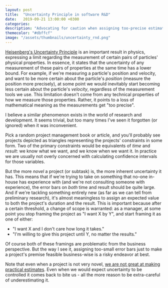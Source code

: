 ```yaml
---
layout: post
title:  "Uncertainty Principle in software R&D"
date:   2019-09-21 13:00:00 +0300
categories:
description: "Advocating for caution when assigning too-precise estimates to R&D tasks"
themecolor: "#dbffcf"
image: "/assets/thumbnails/uncertainty_rnd.png"
---
```


[Heisenberg's Uncertainty Principle](https://en.wikipedia.org/wiki/Uncertainty_principle) is an important result in physics, expressing a limit regarding the measurement of certain pairs of particles' physical properties. In essence, it states that the uncertainty of any measurement of these pairs of properties at the same time has a lower bound. For example, if we're measuring a particle's position and velocity, and want to be more certain about the particle's _position_ (measure the position more precisely),
at some point we would inevitably start becoming less certain about the particle's _velocity_, regardless of the measurement tools we use. This limitation doesn't come from any technical
properties of how we measure those properties. Rather, it points to a loss of mathematical meaning as the measurements get "too precise".

I believe a similar phenomenon exists in the world of research and development. It seems trivial, but too many times I've seen it forgotten (or ignored) when it was inconvenient.

Pick a random project management book or article, and you'll probably see projects depicted as triangles representing the projects' constraints in some form. Two of the primary constraints
would be equivalents of _time_ and _result_: we know what we want, and we know when we want it. In practice we are usually not overly concerned with calculating confidence intervals
for those variables.

But the more _novel_ a project (or subtask) is, the more inherent uncertainty it has. This means that if we're trying to take on something that no-one in-house has experience with
(and we're not consulting someone with experience), the error bars on _both_ time and result should be quite large. And if we're tackling something entirely new (as far as we can tell
from preliminary research), it's almost meaningless to assign an expected value to both the project's duration and the result. This is important because after a certain threshold, a change of scope is warranted: as a manager, at some point you stop framing the project as "I want X by Y", and start framing it as one of either:
* "I want X and I don't care how long it takes."
* "I'm willing to give this project until Y, no matter the results."

Of course both of these framings are problematic from the business perspective. But the way I see it, assigning too-small error bars just to make a project's premise feasible
business-wise is a risky endeavor at best.

Note that even when a project is not very novel, [we are not great at making practical estimates](https://erikbern.com/2019/04/15/why-software-projects-take-longer-than-you-think-a-statistical-model.html). Even when we would expect uncertainty to be controlled it comes back to bite us - all the more reason to be extra-careful of underestimating it.
